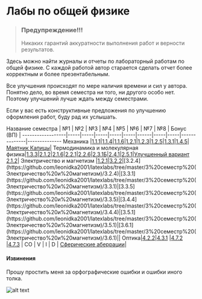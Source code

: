 # Лабы по общей физике

> ### Предупреждение!!!
> Никаких гарантий аккуратности выполнения работ и верности результатов.

Здесь можно найти журналы и отчеты по лабораторный работам по общей физике. С каждой работой автор старается сделать отчет более корректным и более презентабельным.

Все улучшения происходят по мере наличия времени и сил у автора. Понятно дело, во время семестра ни того, ни другого особо нет. Поэтому улучшений лучше ждать между семестрами. 

Если у вас есть конструктивные предложения по улучшению оформления работ, буду рад их услышать.

Название семестра | №1  | №2  | №3  | №4  | №5  | №6   | №7  | №8  | Бонус (ВП)   |
------------------|-----|-----|-----|-----|-----|------|-----|-----|--------------|--------------
Механика          |[1.1.1](https://github.com/leonidka2001/latexlabs/tree/master/1%20семестр%20(Механика)/1.1.1%20(Определение%20систематических%20и%20случайных%20погрешностей%20при%20измерении%20удельного%20сопротивления%20нихромовой%20проволки))|[1.1.4](https://github.com/leonidka2001/latexlabs/tree/master/1%20семестр%20(Механика)/1.1.4%20(Измерение%20интенсивности%20радиационного%20фона))|[1.1.6](https://github.com/leonidka2001/latexlabs/tree/master/1%20семестр%20(Механика)/1.1.6%20(Осциллограф))|[1.2.1](https://github.com/leonidka2001/latexlabs/tree/master/1%20семестр%20(Механика)/1.2.1)|[1.2.3](https://github.com/leonidka2001/latexlabs/tree/master/1%20семестр%20(Механика)/1.2.3)|[1.2.5](https://github.com/leonidka2001/latexlabs/tree/master/1%20семестр%20(Механика)/1.2.5%20(Гироскоп))|[1.3.1](https://github.com/leonidka2001/latexlabs/tree/master/1%20семестр%20(Механика)/1.3.1)|[1.4.5](https://github.com/leonidka2001/latexlabs/tree/master/1%20семестр%20(Механика)/1.4.5)|[Маятник Капицы](https://github.com/leonidka2001/latexlabs/tree/master/1%20семестр%20(Механика)/Вопрос%20по%20выбору)|
Термодинамика и молекулярная физика|[1.3.3](https://github.com/leonidka2001/latexlabs/tree/master/2%20семестр%20(Термодинамика%20и%20молекулярная%20физика)/1.3.3)|[2.1.2](https://github.com/leonidka2001/latexlabs/tree/master/2%20семестр%20(Термодинамика%20и%20молекулярная%20физика)/2.1.2)|[2.1.6](https://github.com/leonidka2001/latexlabs/tree/master/2%20семестр%20(Термодинамика%20и%20молекулярная%20физика)/2.1.6)|[2.2.1](https://github.com/leonidka2001/latexlabs/tree/master/2%20семестр%20(Термодинамика%20и%20молекулярная%20физика)/2.2.1)|[2.2.6](https://github.com/leonidka2001/latexlabs/tree/master/2%20семестр%20(Термодинамика%20и%20молекулярная%20физика)/2.2.6)|[2.3.1Б](https://github.com/leonidka2001/latexlabs/tree/master/2%20семестр%20(Термодинамика%20и%20молекулярная%20физика)/2.3.1Б)|[2.4.1](https://github.com/leonidka2001/latexlabs/tree/master/2%20семестр%20(Термодинамика%20и%20молекулярная%20физика)/2.4.1%20(получилось%20не%20очень))|[2.5.1](https://github.com/leonidka2001/latexlabs/tree/master/2%20семестр%20(Термодинамика%20и%20молекулярная%20физика)/2.5.1)|[Улучшенный вариант 2.1.2](https://github.com/leonidka2001/latexlabs/tree/master/2%20семестр%20(Термодинамика%20и%20молекулярная%20физика)/choice_question)|
Электричество и магнетизм |[1.2.1](https://github.com/leonidka2001/latexlabs/tree/master/3%20семестр%20(Электричество%20и%20магнетизм)/1.2.1)|[3.2.2](https://github.com/leonidka2001/latexlabs/tree/master/3%20семестр%20(Электричество%20и%20магнетизм)/3.2.2(4.8))|[3.2.4](https://github.com/leonidka2001/latexlabs/tree/master/3%20семестр%20(Электричество%20и%20магнетизм)/3.2.4)|[3.3.1](https://github.com/leonidka2001/latexlabs/tree/master/3%20семестр%20(Электричество%20и%20магнетизм)/3.3.1)|[3.3.5](https://github.com/leonidka2001/latexlabs/tree/master/3%20семестр%20(Электричество%20и%20магнетизм)/3.3.5)|[3.4.4](https://github.com/leonidka2001/latexlabs/tree/master/3%20семестр%20(Электричество%20и%20магнетизм)/3.4.4)|[3.5.1](https://github.com/leonidka2001/latexlabs/tree/master/3%20семестр%20(Электричество%20и%20магнетизм)/3.5.1)|[3.6.1](https://github.com/leonidka2001/latexlabs/tree/master/3%20семестр%20(Электричество%20и%20магнетизм)/3.6.1)||
Оптика|[4.2.2](https://github.com/leonidka2001/latexlabs/tree/master/4%20семестр%20(Оптика)/4.2.2)|[4.3.1](https://github.com/leonidka2001/latexlabs/tree/master/4%20семестр%20(Оптика)/4.3.1) |[4.7.2](https://github.com/leonidka2001/latexlabs/tree/master/4%20семестр%20(Оптика)/4.7.2) |[4.7.3](https://github.com/leonidka2001/latexlabs/tree/master/4%20семестр%20(Оптика)/4.7.3) | CO | V | I | D | [Сферические аберрации](https://github.com/leonidka2001/latexlabs/tree/master/Кафедра%20квантовой%20радиофизики/Aberration)|



#### Извинения
Прошу простить меня за орфографические ошибки и ошибки иного толка.

![alt text](https://github.com/leonidka2001/latexlabs/blob/master/!Latex_certificate.jpg)
